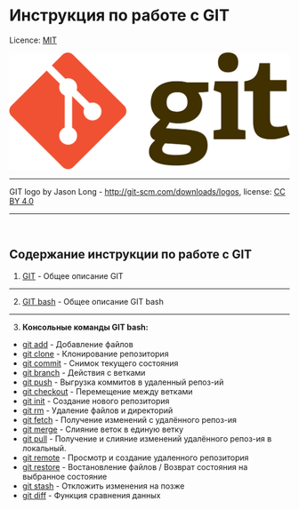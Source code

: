 # Инструкция по работе с GIT

Licence: [MIT](./license.md "Лицензия")

![git-logo](./assets/images/git-logo.png)

---

GIT logo by Jason Long - http://git-scm.com/downloads/logos, license: [CC BY 4.0](https://creativecommons.org/licenses/by/4.0/)

---

<br>

## Содержание <b>инструкции по работе с GIT</b>

1. [GIT](./git-commands/desc-about-git.md "") - Общее описание GIT
---
2. [GIT bash](./git-commands/about-git-bash.md "") - Общее описание GIT bash
---
3. __Консольные команды GIT bash:__
* [git add](./git-commands/add.md "") - Добавление файлов
* [git clone](./git-commands/clone.md "") - Клонирование репозитория
* [git commit](./git-commands/commit.md "") - Снимок текущего состояния
* [git branch](./git-commands/branch.md "") - Действия с ветками
* [git push](./git-commands/push.md "") - Выгрузка коммитов в удаленный репоз-ий
* [git checkout](./git-commands/checkout.md "") - Перемещение между ветками
* [git init](./git-commands/init.md "") - Создание нового репозитория
* [git rm](./git-commands/rm.md "") - Удаление файлов и директорий
* [git fetch](./git-commands/fetch.md "") - Получение изменений с удалённого репоз-ия
* [git merge](./git-commands/merge.md "") - Слияние веток в единую ветку
* [git pull](./git-commands/pull.md "") - Получение и слияние изменений удалённого репоз-ия в локальный.
* [git remote](./git-commands/remote.md "") - Просмотр и создание удаленного репозитория
* [git restore](./git-commands/restore.md "") - Востановление файлов / Возврат состояния на выбранное состояние
* [git stash](./git-commands/stash.md "") - Откложить изменения на позже
* [git diff](./git-commands/diff.md "") - Функция сравнения данных